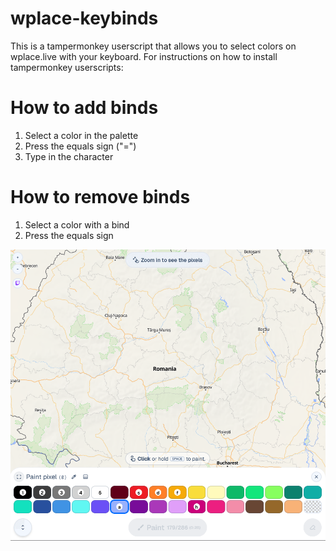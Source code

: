 # wplace-keybinds
This is a tampermonkey userscript that allows you to select colors on wplace.live with your keyboard.
For instructions on how to install tampermonkey userscripts: [](https://www.tampermonkey.net/faq.php?locale=en#Q102)

# How to add binds
1. Select a color in the palette
2. Press the equals sign ("=")
3. Type in the character

# How to remove binds
1. Select a color with a bind
2. Press the equals sign

![Example image](https://github.com/MLPdiscord/wplace-keybinds/blob/main/a.png)
